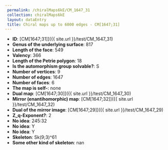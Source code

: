 ```yaml
--- 
 permalink: /chiralMaps6kE/CM_1647_31 
 collection: chiralMaps6kE
 layout: dataEntry
 title: Chiral maps up to 6000 edges - CM[1647;31]
---
```


- **ID**: [CM[1647;31]]({{ site.url }}/test/CM_1647_31)
- **Genus of the underlying surface**: 817
- **Length of the face**: 549
- **Valency**: 366
- **Length of the Petrie polygon**: 18
- **Is the automorphism group solvable?**: S
- **Number of vertices**: 9
- **Number of edges**: 1647
- **Number of faces**: 6
- **The map is self-**: none
- **Dual map**: [CM[1647;30]]({{ site.url }}/test/CM_1647_30)
- **Mirror (enantihomorphic) map**: [CM[1647;32]]({{ site.url }}/test/CM_1647_32)
- **Dual of the mirror image**: [CM[1647;29]]({{ site.url }}/test/CM_1647_29)
- **Z_q-Exponent?**: 2
- **No idea**:  245:32
- **No idea**: Y
- **No idea**: Y
- **Skeleton**: Sk(9;3)^61
- **Some other kind of skeleton**: nan
